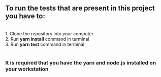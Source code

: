 <h2>To run the tests that are present in this project you have to:</h2><br>
1. Clone the repository into your computer<br>
2. Run <strong>yarn install</strong> command in terminal<br>
3. Run <strong>yarn test</strong> command in terminal<br><br>

<h3>It is required that you have the yarn and node.js installed on your workstation</h3>
